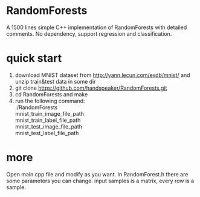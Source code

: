 # RandomForests
A 1500 lines simple C++ implementation of RandomForests with detailed comments. No dependency, support regression and classification.

# quick start
1. download MNIST dataset from http://yann.lecun.com/exdb/mnist/ and unzip train&test data in some dir
2. git clone https://github.com/handspeaker/RandomForests.git
3. cd RandomForests and make
4. run the following command: <br>
./RandomForests <br>
mnist_train_image_file_path <br>
mnist_train_label_file_path <br>
mnist_test_image_file_path <br>
mnist_test_label_file_path <br>

# more
Open main.cpp file and modify as you want. In RandomForest.h there are some parameters you can change. input samples is a matrix, every row is a sample.
